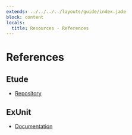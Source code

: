 ```yaml
---
extends: ../../../../layouts/guide/index.jade
block: content
locals:
  title: Resources - References
---
```


# References

## Etude

* [Repository](https://github.com/camshaft/etude)

## ExUnit

* [Documentation](http://elixir-lang.org/docs/stable/ex_unit/)
